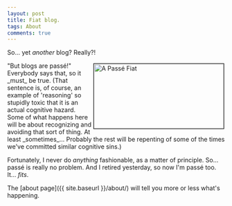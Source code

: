 ```yaml
---
layout: post
title: Fiat blog.
tags: About
comments: true
---
```


So... yet _another_ blog?  Really?!  

<img src="{{site.baseurl }}/images/2020-07-01-fiat-blog-fiat.jpg" width="300" height="150" alt="A Passé Fiat" title="A Passé Fiat" style="float: right; margin: 3px 3px 3px 3px; border: 1px solid #000000;">
"But blogs are passé!"  Everybody says that, so it _must_ be true.  (That sentence is,
of course, an example of 'reasoning' so stupidly toxic that it is an actual cognitive
hazard.  Some of what happens here will be about recognizing and avoiding that sort of
thing.  At least _sometimes_...  Probably the rest will be repenting of some of the times
we've committed similar cognitive sins.)  

Fortunately, I never do _anything_ fashionable, as a matter of principle.  So... passé is
really no problem.  And I retired yesterday, so now I'm passé too.  It... _fits_.  

The [about page]({{ site.baseurl }}/about/) will tell you more or less what's happening.  
